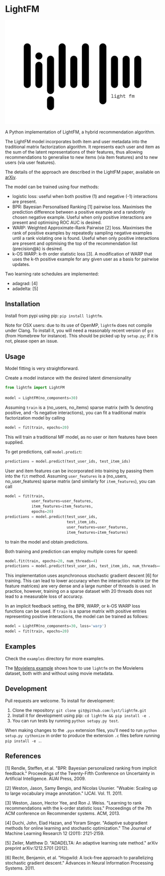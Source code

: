 # LightFM

![LightFM logo](lightfm.png)

A Python implementation of LightFM, a hybrid recommendation algorithm.

The LightFM model incorporates both item and user metadata into the traditional matrix factorization algorithm. It represents each user and item as the sum of the latent representations of their features, thus allowing recommendations to generalise to new items (via item features) and to new users (via user features).

The details of the approach are described in the LightFM paper, available on [arXiv](http://arxiv.org/abs/1507.08439).

The model can be trained using four methods:

- logistic loss: useful when both positive (1) and negative (-1) interactions
                 are present.
- BPR: Bayesian Personalised Ranking [1] pairwise loss. Maximises the
       prediction difference between a positive example and a randomly
       chosen negative example. Useful when only positive interactions
       are present and optimising ROC AUC is desired.
- WARP: Weighted Approximate-Rank Pairwise [2] loss. Maximises
        the rank of positive examples by repeatedly sampling negative
        examples until a rank violating one is found. Useful when only
        positive interactions are present and optimising the top of
        the recommendation list (precision@k) is desired.
- k-OS WARP: k-th order statistic loss [3]. A modification of WARP that uses the k-th
             positive example for any given user as a basis for pairwise updates.

Two learning rate schedules are implemented:
- adagrad: [4]
- adadelta: [5]

## Installation
Install from pypi using pip: `pip install lightfm`.

Note for OSX users: due to its use of OpenMP, `lightfm` does not compile under Clang. To install it, you will need a reasonably recent version of `gcc` (from Homebrew for instance). This should be picked up by `setup.py`; if it is not, please open an issue.

## Usage
Model fitting is very straightforward.

Create a model instance with the desired latent dimensionality
```python
from lightfm import LightFM

model = LightFM(no_components=30)
```

Assuming `train` is a (no_users, no_items) sparse matrix (with 1s denoting positive, and -1s negative interactions), you can fit a traditional matrix factorization model by calling
```python
model = fit(train, epochs=20)
```
This will train a traditional MF model, as no user or item features have been supplied.

To get predictions, call `model.predict`:
```python
predictions = model.predict(test_user_ids, test_item_ids)
```

User and item features can be incorporated into training by passing them into the `fit` method. Assuming `user_features` is a (no_users, no_user_features) sparse matrix (and similarly for `item_features`), you can call
```python
model = fit(train,
            user_features=user_features,
            item_features=item_features,
            epochs=20)
predictions = model.predict(test_user_ids,
                            test_item_ids,
                            user_features=user_features,
                            item_features=item_features)
```
to train the model and obtain predictions.

Both training and prediction can employ multiple cores for speed:
```python
model.fit(train, epochs=20, num_threads=4)
predictions = model.predict(test_user_ids, test_item_ids, num_threads=4)
```

This implementation uses asynchronous stochastic gradient descent [6] for training. This can lead to lower accuracy when the interaction matrix (or the feature matrices) are very dense and a large number of threads is used. In practice, however, training on a sparse dataset with 20 threads does not lead to a measurable loss of accuracy.

In an implicit feedback setting, the BPR, WARP, or k-OS WARP loss functions can be used. If `train` is a sparse matrix with positive entries representing positive interactions, the model can be trained as follows:
```python
model = LightFM(no_components=30, loss='warp')
model = fit(train, epochs=20)
```

## Examples

Check the `examples` directory for more examples.

The [Movielens example](/examples/movielens/example.ipynb) shows how to use `lightfm` on the Movielens dataset, both with and without using movie metadata.

## Development
Pull requests are welcome. To install for development:

1. Clone the repository: `git clone git@github.com:lyst/lightfm.git`
2. Install it for development using pip: `cd lightfm && pip install -e .`
3. You can run tests by running `python setupy.py test`.

When making changes to the `.pyx` extension files, you'll need to run `python setup.py cythonize` in order to produce the extension `.c` files before running `pip install -e .`.

## References
[1] Rendle, Steffen, et al. "BPR: Bayesian personalized ranking from implicit feedback."
Proceedings of the Twenty-Fifth Conference on Uncertainty in Artificial
Intelligence. AUAI Press, 2009.

[2] Weston, Jason, Samy Bengio, and Nicolas Usunier. "Wsabie: Scaling up to large
vocabulary image annotation." IJCAI. Vol. 11. 2011.

[3] Weston, Jason, Hector Yee, and Ron J. Weiss. "Learning to rank recommendations with
the k-order statistic loss." Proceedings of the 7th ACM conference on Recommender systems. ACM, 2013.

[4] Duchi, John, Elad Hazan, and Yoram Singer. "Adaptive subgradient methods
for online learning and stochastic optimization." The Journal of Machine Learning Research 12 (2011): 2121-2159.

[5] Zeiler, Matthew D. "ADADELTA: An adaptive learning rate method."
arXiv preprint arXiv:1212.5701 (2012).

[6] Recht, Benjamin, et al. "Hogwild: A lock-free approach to parallelizing stochastic gradient descent." Advances in Neural Information Processing Systems. 2011.